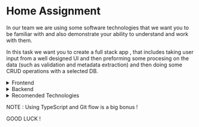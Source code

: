 # Home Assignment


In our team we are using some software technologies that we want you to be familiar with and also demonstrate your ability to understand and work with them.

In this task we want you to create a full stack app , that includes taking user input from a well designed UI and then preforming some procesing on the data (such as validation and metadata extraction)  and then doing some CRUD operations with a selected DB.


<details>
  <summary>Frontend</summary>

  - Create a user interface for uploading files ,Make sure that it looks like the [example](https://www.figma.com/file/d8dGyuJIbrbdJzEN0l3lSI/%D7%A4%D7%A8%D7%95%D7%99%D7%A7%D7%98-%D7%A2%D7%99%D7%A6%D7%95%D7%91-%D7%9E%D7%A8%D7%A5-2024?type=design&node-id=0-1&mode=design) we provided as much as you can.

</details>

<details>
  <summary>Backend</summary>

  - Deploy the infrastructure from the `docker-compose.yaml` file.
  - Create a server for the UI and Preform validations on files.
  - Extract metadata and store it .
  - store the files , and check for duplications.
  - Create tests.
  - Use git flow.   

</details>

<details>
  using the same technologies that we are using in our team is a grate bonus 
  <summary>Recomended Technologies</summary>

  Minio,   
  Mongodb,   
  Node js ,  
  React js ,   
  TypeScript      
  Docker  

</details>

 NOTE :  Using TypeScript and Git flow is a big bonus !

GOOD LUCK ! 
